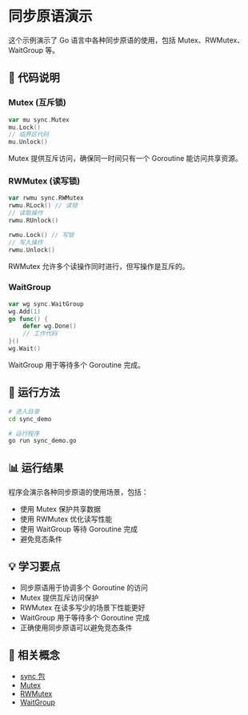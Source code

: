 # 同步原语演示

这个示例演示了 Go 语言中各种同步原语的使用，包括 Mutex、RWMutex、WaitGroup 等。

## 📝 代码说明

### Mutex (互斥锁)
```go
var mu sync.Mutex
mu.Lock()
// 临界区代码
mu.Unlock()
```

Mutex 提供互斥访问，确保同一时间只有一个 Goroutine 能访问共享资源。

### RWMutex (读写锁)
```go
var rwmu sync.RWMutex
rwmu.RLock() // 读锁
// 读取操作
rwmu.RUnlock()

rwmu.Lock() // 写锁
// 写入操作
rwmu.Unlock()
```

RWMutex 允许多个读操作同时进行，但写操作是互斥的。

### WaitGroup
```go
var wg sync.WaitGroup
wg.Add(1)
go func() {
    defer wg.Done()
    // 工作代码
}()
wg.Wait()
```

WaitGroup 用于等待多个 Goroutine 完成。

## 🚀 运行方法

```bash
# 进入目录
cd sync_demo

# 运行程序
go run sync_demo.go
```

## 📊 运行结果

程序会演示各种同步原语的使用场景，包括：
- 使用 Mutex 保护共享数据
- 使用 RWMutex 优化读写性能
- 使用 WaitGroup 等待 Goroutine 完成
- 避免竞态条件

## 💡 学习要点

- 同步原语用于协调多个 Goroutine 的访问
- Mutex 提供互斥访问保护
- RWMutex 在读多写少的场景下性能更好
- WaitGroup 用于等待多个 Goroutine 完成
- 正确使用同步原语可以避免竞态条件

## 🔗 相关概念

- [sync 包](https://golang.org/pkg/sync/)
- [Mutex](https://golang.org/pkg/sync/#Mutex)
- [RWMutex](https://golang.org/pkg/sync/#RWMutex)
- [WaitGroup](https://golang.org/pkg/sync/#WaitGroup) 